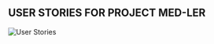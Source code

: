 ## USER STORIES FOR PROJECT MED-LER

![User Stories](https://user-images.githubusercontent.com/41308248/47257635-30b80b80-d445-11e8-9fe0-cb5e5c40e1e2.jpg)











